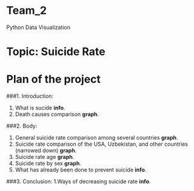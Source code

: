 # Team_2
Python Data Visualization

# Topic: Suicide Rate

# Plan of the project

###1. Introduction:
   1. What is sucide **info**.
   2. Death causes comparison **graph**.

###2. Body:
   1. General suicide rate comparison among several countries **graph**.
   2. Suicide rate comparison of the USA, Uzbekistan, and other countries (narrowed down) **graph**.
   3. Suicide rate age **graph**.
   4. Suicide rate by sex **graph**.
   5. What has already been done to prevent suicide **info**. 

###3. Conclusion:
   1.Ways of decreasing suicide rate **info**.
